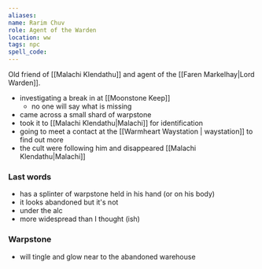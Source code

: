 ```yaml
---
aliases: 
name: Rarim Chuv
role: Agent of the Warden
location: ww
tags: npc
spell_code: 
---
```


Old friend of [[Malachi Klendathu]] and agent of the [[Faren Markelhay|Lord Warden]].

- investigating a break in at [[Moonstone Keep]]
	- no one will say what is missing
- came across a small shard of warpstone
- took it to [[Malachi Klendathu|Malachi]] for identification
- going to meet a contact at the [[Warmheart Waystation | waystation]] to find out more
- the cult were following him and disappeared [[Malachi Klendathu|Malachi]]

### Last words
- has a splinter of warpstone held in his hand (or on his body)
- it looks abandoned but it's not
- under the alc
- more widespread than I thought (ish)


### Warpstone
- will tingle and glow near to the abandoned warehouse